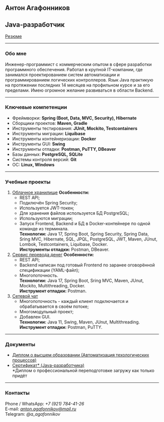 ## **Антон Агафонников**
## Java-разработчик

[Резюме](https://drive.google.com/file/d/1qXAXuIPX3lRssGyFhYd_Zg8IyyYLLFes/view?usp=sharing)

---

### **Обо мне**
Инженер-программист с коммерческим опытом в сфере разработки программного обеспечения. Работал в крупной IT-компании, где занимался проектированием систем автоматизации и программированием логических контроллеров.
Язык Java практикую на протяжении последних 14 месяцев на профильном курсе и за его пределами. Имею огромное желание развиваться в области Backend.

---

### **Ключевые компетенции**
- Фреймворки: **Spring (Boot, Data, MVC, Security), Hibernate**  
- Сборщики проектов: **Maven, Gradle**  
- Инструменты тестирования: **JUnit, Mockito, Testcontainers**  
- Инструменты миграции: **Liquibase**  
- Инструменты контейнеризации: **Docker**
- Инструменты GUI: **Swing**
- Инструменты отладки: **Postman, PuTTY, DBeaver**
- Базы данных: **PostgreSQL, SQLite**  
- Системы контроля версий: **Git**  
- ОС: **Linux, Windows**  

---

### **Учебные проекты**
1. [Облачное хранилище](https://github.com/AntonAgafonnikov/cloud_storage)
   **Особенности:**
   - REST API;
   - Подключён Spring Security;
   - Используется JWT-токен;
   - Для хранения файлов используется БД PostgreSQL;
   - Используются миграции;
   - Запуск Frontend, Backend и БД в Docker-контейнере по одной команде из терминала.  
   **Технологии:** Java 17, Spring Boot, Spring Security, Spring Data, Sring MVC, Hibernate, SQL, JPQL, PostgreSQL, JWT, Maven, JUnut, Lombok, Testcontainers, Liquibase, Docker.  
   **Инструменты отладки:** Postman, DBeaver.
3. [Сервис перевода денег](https://github.com/AntonAgafonnikov/course_project_money_transfer)
   **Особенности:**
   - REST API;
   - Backend написан под готовый Frontend по заранее оговорённой спецификации (YAML-файл);
   - Многопоточность.  
   **Технологии:** Java 17, Spring Boot, Sring MVC, Maven, JUnut, Mockito, Multithreading, Docker.  
   **Инструмент отладки:** Postman.
5. [Сетевой чат](https://github.com/AntonAgafonnikov/course_project_2_network_chat)  
   - Многопоточность - каждый клиент подключается и обрабатывается в своём потоке;
   - Многомодульный проект;
   - Добавлен GUI.  
   **Технологии:** Java 11, Swing, Maven, JUnut, Multithreading.  
   **Инструмент отладки:** Postman, PuTTY.

---

### **Документы**
- [Диплом о высшем образовании (Автоматизация техологических процессов)](https://drive.google.com/file/d/1bA0x6ZmGbXFVTeDdl-S0cWouY2zCttlk/view?usp=drive_link)  
- [Сертификат* (Java-разработчика)](https://drive.google.com/file/d/1fduPZbKQfDHU6UpgQFMlu2RCRv5yzvWI/view?usp=drive_link)  
*Диплом о профессиональной переподготовке загружу как только придёт

---

### **Контакты**
Phone / WhatsApp: *+7 (921) 784-41-26*  
E-mail: *anton.agafonnikov@mail.ru*  
Telegram: *@a_agafonnikov* 
